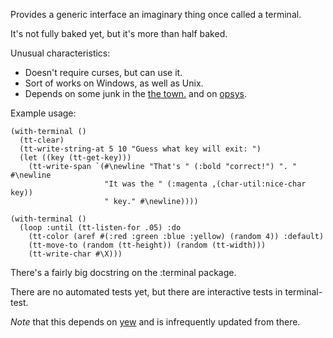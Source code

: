 Provides a generic interface an imaginary thing once called a terminal.

It's not fully baked yet, but it's more than half baked. 

Unusual characteristics:
- Doesn't require curses, but can use it.
- Sort of works on Windows, as well as Unix.
- Depends on some junk in the [the town.](https://github.com/nibbula/yew)
  and on [opsys](https://github.com/nibbula/opsys).

Example usage:

```
(with-terminal ()
  (tt-clear)
  (tt-write-string-at 5 10 "Guess what key will exit: ")
  (let ((key (tt-get-key)))
    (tt-write-span `(#\newline "That's " (:bold "correct!") ". " #\newline
                     "It was the " (:magenta ,(char-util:nice-char key))
                     " key." #\newline))))
```

```
(with-terminal ()
  (loop :until (tt-listen-for .05) :do
    (tt-color (aref #(:red :green :blue :yellow) (random 4)) :default)
    (tt-move-to (random (tt-height)) (random (tt-width)))
    (tt-write-char #\X)))
```

There's a fairly big docstring on the :terminal package.

There are no automated tests yet, but there are interactive tests in
terminal-test.

*Note* that this depends on [yew](https://github.com/nibbula/yew) and is infrequently updated from there.
